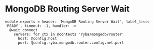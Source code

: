 
# MongoDB Routing Server Wait

    module.exports = header: 'MongoDB Routing Server Wait', label_true: 'READY', timeout: -1, handler: ->
      @wait_connect
        servers: for ctx in @contexts 'ryba/mongodb/router'
          host: @config.host
          port: @config.ryba.mongodb.router.config.net.port
